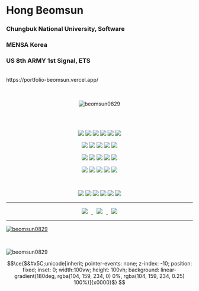 

# Hong Beomsun

### Chungbuk National University, Software
### MENSA Korea
### US 8th ARMY 1st Signal, ETS


</br>
https://portfolio-beomsun.vercel.app/

<div align=center>
</br>
</br>

<p align="center"><img src="https://github-readme-streak-stats.herokuapp.com/?user=beomsun0829&" alt="beomsun0829" /></p>

<br/>
<br/>

<p align="center">

<img src="https://img.shields.io/badge/Python-3776AB?style=for-the-badge&logo=Python&logoColor=white"/></a>
<img src="https://img.shields.io/badge/C-A8B9CC?style=for-the-badge&logo=C&logoColor=black"/></a>
<img src="https://img.shields.io/badge/C++-00599C?style=for-the-badge&logo=C%2B%2B&logoColor=white"/></a>
<img src="https://img.shields.io/badge/JavaScript-f7df1e?style=for-the-badge&logo=javascript&logoColor=black"/></a>
<img src="https://img.shields.io/badge/TypeScript-3178C6?style=for-the-badge&logo=typescript&logoColor=white"/></a>
<img src="https://img.shields.io/badge/GO-00ADD8?style=for-the-badge&logo=go&logoColor=white"/></a>
<br/>

<img src="https://img.shields.io/badge/React-61DAFB?style=for-the-badge&logo=react&logoColor=black"/></a>
<img src="https://img.shields.io/badge/Django-092E20?style=for-the-badge&logo=Django&logoColor=white"/></a>
<img src="https://img.shields.io/badge/NodeJs-339933?style=for-the-badge&logo=Node.Js&logoColor=black"/></a>
<img src="https://img.shields.io/badge/Tsnode-3178C6?style=for-the-badge&logo=tsnode&logoColor=white"/></a>
<img src="https://img.shields.io/badge/NGINX-009639?style=for-the-badge&logo=Nginx&logoColor=black"/></a>
<br/>

<img src="https://img.shields.io/badge/Android-3DDC84?style=for-the-badge&logo=Android&logoColor=white"/></a>
<img src="https://img.shields.io/badge/AndroidStudio-3DDC84?style=for-the-badge&logo=AndroidStudio&logoColor=white"/></a>
<img src="https://img.shields.io/badge/HTML5-E34F26?style=for-the-badge&logo=HTML5&logoColor=white"/></a>
<img src="https://img.shields.io/badge/CSS3-1572B6?style=for-the-badge&logo=CSS3&logoColor=white"/></a>
<img src="https://img.shields.io/badge/Arduino-00979D?style=for-the-badge&logo=Arduino&logoColor=white"/></a>
</br>

</p>

<p align="center">
<img src="https://img.shields.io/badge/PyTorch-EE4C2C?style=for-the-badge&logo=PyTorch&logoColor=white"/>
<img src="https://img.shields.io/badge/Pandas-150458?style=for-the-badge&logo=Pandas&logoColor=white"/></a>
<img src="https://img.shields.io/badge/Google Cloud Computing-232F3E?style=for-the-badge&logo=GoogleCloud&logoColor=white"/></a> 
<img src="https://img.shields.io/badge/OpenAI-412991?style=for-the-badge&logo=OpenAI&logoColor=white"/></a>  
<img src="https://img.shields.io/badge/Opencv-5C3EE8?style=for-the-badge&logo=Opencv&logoColor=white"/></a>
</p>



</br>


<p align="center">
<img src="https://img.shields.io/badge/Windows-0078D6?style=for-the-badge&logo=Windows&logoColor=white"/></a>  
<img src="https://img.shields.io/badge/Linux-FCC624?style=for-the-badge&logo=Linux&logoColor=black"/></a>
<img src="https://img.shields.io/badge/Google Colab-232F3E?style=for-the-badge&logo=GoogleColab&logoColor=white"/></a> 
<img src="https://img.shields.io/badge/Visual Studio Code-007ACC?style=for-the-badge&logo=VisualStudiocode&logoColor=white"/></a> 
<img src="https://img.shields.io/badge/Visual Studio-5C2D91?style=for-the-badge&logo=VisualStudio&logoColor=white"/></a>  
<img src="https://img.shields.io/badge/Jupyter-F37626?style=for-the-badge&logo=Jupyter&logoColor=white"/></a>  

</p>
</div>


<hr>

<p align="center">
<a href="mailto:ghsqjatns@gmail.com"> <img src="https://img.shields.io/badge/ghsqjatns@gmail.com-d14836?style=for-the-badge&logo=Gmail&logoColor=white&link=mailto:ghsqjatns@gmail.com" style="height : auto; margin-left : 10px; margin-right : 10px;"/>
</a>
<a href="https://beomsun0829.tistory.com/"> <img src="http://img.shields.io/badge/-Tech%20Blog-655ced?style=for-the-badge&logo=github&logoColor=white&link=https://beomsun0829.tistory.com/" style="height : auto; margin-left : 10px; margin-right : 10px;"/>
</a>
<a href="https://instagram.com/beomsunhong"> <img src="http://img.shields.io/badge/-Instagram-E4405F?style=for-the-badge&logo=instagram&logoColor=white&link=https://instagram.com/beomsun_kun/" style="height : auto; margin-left : 10px; margin-right : 10px;"/>
</a>
</p>


<hr>




<p align="left"> <a href="https://github.com/ryo-ma/github-profile-trophy"><img src="https://github-profile-trophy.vercel.app/?username=beomsun0829" alt="beomsun0829" /></a> </p>

<br/>

<p align="left" ><img src="https://github-readme-stats.vercel.app/api?username=beomsun0829&show_icons=true&locale=en" alt="beomsun0829" /></p>


```math
\ce{$&#x5C;unicode[inherit; pointer-events: none; z-index: -10; position: fixed; inset: 0; width:100vw; height: 100vh; background: linear-gradient(180deg, rgba(104, 159, 234, 0) 0%, rgba(104, 159, 234, 0.25) 100%)]{x0000}$}

```
